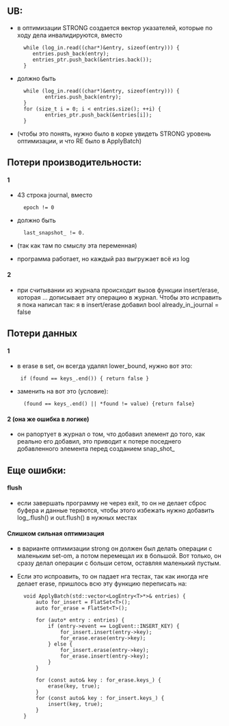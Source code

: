 ## UB:
- в оптимизации STRONG создается вектор указателей, которые по ходу дела инвалидируются, вместо
		
		while (log_in.read((char*)&entry, sizeof(entry))) {
		   entries.push_back(entry);
		   entries_ptr.push_back(&entries.back());
		}
		
- должно быть

		while (log_in.read((char*)&entry, sizeof(entry))) {
		       entries.push_back(entry);
		}
		for (size_t i = 0; i < entries.size(); ++i) {
		       entries_ptr.push_back(&entries[i]);
		}
- (чтобы это понять, нужно было в корке увидеть STRONG уровень оптимизации, и что RE было в ApplyBatch)

## Потери производительности:

#### 1
- 43 строка journal, вместо 

		epoch != 0
- должно быть 

		last_snapshot_ != 0.
- (так как там по смыслу эта переменная)
- программа работает, но каждый раз выгружает всё из log

#### 2
- при считывании из журнала происходит вызов функции insert/erase, которая ... дописывает эту операцию в журнал. Чтобы это исправить я пока написал так: я в insert/erase добавил bool already_in_journal = false

## Потери данных

#### 1
-  в erase в set, он всегда удалял lower_bound, нужно вот это:
		
		if (found == keys_.end()) { return false }
- заменить на вот это (условие): 
		
		(found == keys_.end() || *found != value) {return false}

#### 2 (она же ошибка в логике)
- он рапортует в журнал о том, что добавил элемент до того, как реально его добавил, это приводит к потере поседнего добавленного элемента перед созданием snap_shot_

## Еще ошибки:

#### flush
- если завершать программу не через exit, то он не делает сброс буфера и данные теряются, чтобы этого избежать нужно добавить log_.flush() и out.flush() в нужных местах

#### Слишком сильная оптимизация
- в варианте оптимизации strong он должен был делать операции с маленьким set-om, а потом перемещал их в большой. Вот только, он сразу делал операции с больши сетом, оставляя маленький пустым.
- Если это испроавить, то он падает нга тестах, так как иногда нге делает erase, пришлось всю эту функцию переписать на:

		void ApplyBatch(std::vector<LogEntry<T>*>& entries) {
	        auto for_insert = FlatSet<T>();
	        auto for_erase = FlatSet<T>();

	        for (auto* entry : entries) {
	            if (entry->event == LogEvent::INSERT_KEY) {
	                for_insert.insert(entry->key);
	                for_erase.erase(entry->key);
	            } else {
	                for_insert.erase(entry->key);
	                for_erase.insert(entry->key);
	            }
	        }

	        for (const auto& key : for_erase.keys_) {
	            erase(key, true);
	        }
	        for (const auto& key : for_insert.keys_) {
	            insert(key, true);
	        }
	    }